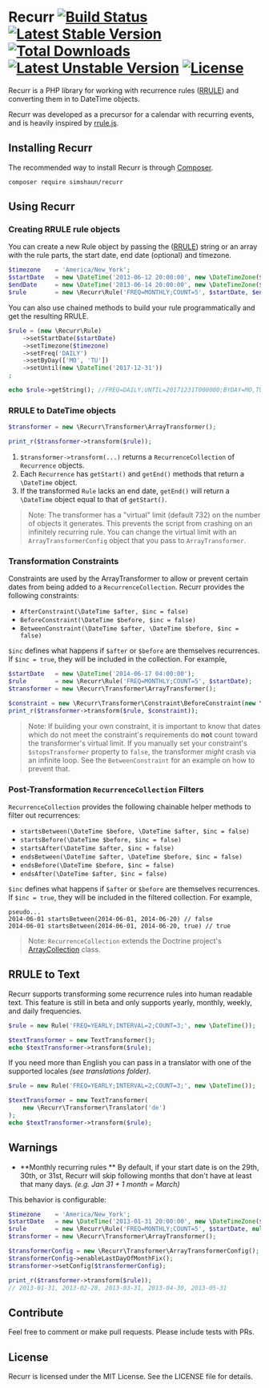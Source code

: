 # Recurr [![Build Status](https://travis-ci.org/simshaun/recurr.png)](https://travis-ci.org/simshaun/recurr.png) [![Latest Stable Version](https://poser.pugx.org/simshaun/recurr/v/stable.svg)](https://packagist.org/packages/simshaun/recurr) [![Total Downloads](https://poser.pugx.org/simshaun/recurr/downloads.svg)](https://packagist.org/packages/simshaun/recurr) [![Latest Unstable Version](https://poser.pugx.org/simshaun/recurr/v/unstable.svg)](https://packagist.org/packages/simshaun/recurr) [![License](https://poser.pugx.org/simshaun/recurr/license.svg)](https://packagist.org/packages/simshaun/recurr)

Recurr is a PHP library for working with recurrence rules ([RRULE](https://tools.ietf.org/html/rfc5545)) and converting them in to DateTime objects.

Recurr was developed as a precursor for a calendar with recurring events, and is heavily inspired by [rrule.js](https://github.com/jkbr/rrule).

Installing Recurr
------------

The recommended way to install Recurr is through [Composer](http://getcomposer.org).

`composer require simshaun/recurr`

Using Recurr 
-----------

### Creating RRULE rule objects ###

You can create a new Rule object by passing the ([RRULE](https://tools.ietf.org/html/rfc5545)) string or an array with the rule parts, the start date, end date (optional) and timezone.

```php
$timezone    = 'America/New_York';
$startDate   = new \DateTime('2013-06-12 20:00:00', new \DateTimeZone($timezone));
$endDate     = new \DateTime('2013-06-14 20:00:00', new \DateTimeZone($timezone)); // Optional
$rule        = new \Recurr\Rule('FREQ=MONTHLY;COUNT=5', $startDate, $endDate, $timezone);
```

You can also use chained methods to build your rule programmatically and get the resulting RRULE.

```php
$rule = (new \Recurr\Rule)
    ->setStartDate($startDate)
    ->setTimezone($timezone)
    ->setFreq('DAILY')
    ->setByDay(['MO', 'TU'])
    ->setUntil(new \DateTime('2017-12-31'))
;

echo $rule->getString(); //FREQ=DAILY;UNTIL=20171231T000000;BYDAY=MO,TU
```

### RRULE to DateTime objects ###

```php
$transformer = new \Recurr\Transformer\ArrayTransformer();

print_r($transformer->transform($rule));
```

1. `$transformer->transform(...)` returns a `RecurrenceCollection` of `Recurrence` objects.
2. Each `Recurrence` has `getStart()` and `getEnd()` methods that return a `\DateTime` object.
3. If the transformed `Rule` lacks an end date, `getEnd()` will return a `\DateTime` object equal to that of `getStart()`.

> Note: The transformer has a "virtual" limit (default 732) on the number of objects it generates.
> This prevents the script from crashing on an infinitely recurring rule.
> You can change the virtual limit with an `ArrayTransformerConfig` object that you pass to `ArrayTransformer`.

### Transformation Constraints ###

Constraints are used by the ArrayTransformer to allow or prevent certain dates from being added to a `RecurrenceCollection`. Recurr provides the following constraints:

- `AfterConstraint(\DateTime $after, $inc = false)`
- `BeforeConstraint(\DateTime $before, $inc = false)`
- `BetweenConstraint(\DateTime $after, \DateTime $before, $inc = false)`

`$inc` defines what happens if `$after` or `$before` are themselves recurrences. If `$inc = true`, they will be included in the collection. For example,

```php
$startDate   = new \DateTime('2014-06-17 04:00:00');
$rule        = new \Recurr\Rule('FREQ=MONTHLY;COUNT=5', $startDate);
$transformer = new \Recurr\Transformer\ArrayTransformer();

$constraint = new \Recurr\Transformer\Constraint\BeforeConstraint(new \DateTime('2014-08-01 00:00:00'));
print_r($transformer->transform($rule, $constraint));
```

> Note: If building your own constraint, it is important to know that dates which do not meet the constraint's requirements do **not** count toward the transformer's virtual limit. If you manually set your constraint's `$stopsTransformer` property to `false`, the transformer *might* crash via an infinite loop. See the `BetweenConstraint` for an example on how to prevent that.

### Post-Transformation `RecurrenceCollection` Filters ###

`RecurrenceCollection` provides the following chainable helper methods to filter out recurrences:

- `startsBetween(\DateTime $before, \DateTime $after, $inc = false)`
- `startsBefore(\DateTime $before, $inc = false)`
- `startsAfter(\DateTime $after, $inc = false)`
- `endsBetween(\DateTime $after, \DateTime $before, $inc = false)`
- `endsBefore(\DateTime $before, $inc = false)`
- `endsAfter(\DateTime $after, $inc = false)`

`$inc` defines what happens if `$after` or `$before` are themselves recurrences. If `$inc = true`, they will be included in the filtered collection. For example,

    pseudo...
    2014-06-01 startsBetween(2014-06-01, 2014-06-20) // false
    2014-06-01 startsBetween(2014-06-01, 2014-06-20, true) // true

> Note: `RecurrenceCollection` extends the Doctrine project's [ArrayCollection](https://github.com/doctrine/collections/blob/master/lib/Doctrine/Common/Collections/ArrayCollection.php) class.

RRULE to Text
--------------------------

Recurr supports transforming some recurrence rules into human readable text.
This feature is still in beta and only supports yearly, monthly, weekly, and daily frequencies.

```php
$rule = new Rule('FREQ=YEARLY;INTERVAL=2;COUNT=3;', new \DateTime());

$textTransformer = new TextTransformer();
echo $textTransformer->transform($rule);
```

If you need more than English you can pass in a translator with one of the
supported locales *(see translations folder)*.

```php
$rule = new Rule('FREQ=YEARLY;INTERVAL=2;COUNT=3;', new \DateTime());

$textTransformer = new TextTransformer(
    new \Recurr\Transformer\Translator('de')
);
echo $textTransformer->transform($rule);
```

Warnings
---------------

- **Monthly recurring rules **
  By default, if your start date is on the 29th, 30th, or 31st, Recurr will skip following months that don't have at least that many days.
  *(e.g. Jan 31 + 1 month = March)* 

This behavior is configurable:

```php
$timezone    = 'America/New_York';
$startDate   = new \DateTime('2013-01-31 20:00:00', new \DateTimeZone($timezone));
$rule        = new \Recurr\Rule('FREQ=MONTHLY;COUNT=5', $startDate, null, $timezone);
$transformer = new \Recurr\Transformer\ArrayTransformer();

$transformerConfig = new \Recurr\Transformer\ArrayTransformerConfig();
$transformerConfig->enableLastDayOfMonthFix();
$transformer->setConfig($transformerConfig);

print_r($transformer->transform($rule));
// 2013-01-31, 2013-02-28, 2013-03-31, 2013-04-30, 2013-05-31
```


Contribute
----------

Feel free to comment or make pull requests. Please include tests with PRs.


License
-------

Recurr is licensed under the MIT License. See the LICENSE file for details.
